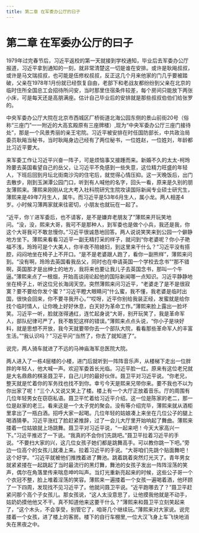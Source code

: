```yaml
---
title: 第二章 在军委办公厅的曰子
---
```


# 第二章 在军委办公厅的曰子

1979年过完春节后，习近平返校的第一天就接到学校通知，毕业后去军委办公厅报道，习近平拿到通知的一刻，就非常清楚这一切是谁在安排。或许是耿飚叔叔，或许是马文瑞叔叔，也可能是伍修权叔叔，反正这几个月来他家的门几乎要被踏破，父亲在1978年1月份就已经恢复自由，老部下和老战友都纷纷到父亲在北京的临时住所全国总工会招待所问安，当时那里住宿条件较差，每个房间只能放下两张小床，可是每天还是高朋满座。估计自己毕业后的安排就是那些叔叔伯伯们给张罗的。

中央军委办公厅大院在北京市西城区厂桥街道北海公园东侧的景山前街20号（俗称“三座门”一一附近的大高玄殿原有三座牌楼）,现为“中央军委办公厅三座门接待处”，那是一个风景秀丽的亲王宅院。习近平被安排在时任国防部长，中共政治局委员耿飚当秘书，当时耿飚身边己经有了两位秘书，一位姓赵，一位姓刘，年龄都比习近平要大。

来军委工作让习近平兴奋一阵子，可是烦恼事又接踵而来。新婚不久的太太-柯玲玲要去英国看望自己的岳父，让习近平不免感到一些失意，这位精力旺盛的年轻人，下班后回到月坛北街南沙沟的住宅后，就觉得心情压抑。这一天晚饭后，出门去散步，刚到玉渊潭公园门口，听到有人喊他的名字，回头一看，原来是久别的朋友薄熙来。薄熙来刚刚从北大考入社科院研宄生院攻读国际新闻专业硕士研宄生，薄熙来是49年7月生人，属牛。而习近平是53年6月生人，属小龙。两人相差4岁。小时候习薄两家就来往密切，小朋友也就玩在一起了。

“近平，你丫进军委后，也不请客，是不是嫌弃老朋友了”薄熙来开玩笑地问。“没，没，熙来大哥，我可不是那种人，到军委也是做个小兵，我还是我，你这个大哥我可不敢怠慢你。”习近平很诚恳地回答。两人说说笑笑来到公园一个僻静地方坐下。薄熙来看看习近平一副无精打采的样子，就问到“你老婆呢？你小子艳福不浅，玲玲可是个大美人，你半夜不陪媳妇，到这里来干什么？”习近平没有搭腔，闷闷地坐在椅子上不开口。“是不是老婆跟人跑了，看你一副熊样”，薄熙来问到。“没有啊，玲玲去英国看我岳父，同时也在申请英国一个学校去念书”“那不错啊，英国那才是出绅士的地方，我将来也要让我儿子去英国念书，那叫一个牛逼。”薄熙来点了一根烟，开始高谈阔论起他的国际新闻哪一点知识。习近平静静地坐在椅子上，听这位兄长海阔天空。突然薄熙来问习近平，“老婆走了是不是很寂寞？要不要给你发个蜜？”习近平瞪大眼睛问“什么蜜，我不懂，我老婆是临时出国，很快会回来，你不要寻我开心。”“哎呀，近平你别给我装正经，发蜜就是给你找个临时情人，让你晚上好好休息，白天好为革命工作。”薄熙来脸上露出一脸坏笑。习近平一听，脸就涨得通红，连忙起身说“大哥，别开玩笑了，我是革命军人，部队纪律可严了，我不敢犯这样的错误。”薄熙来点点头说，“你小子是块好料，就是思想不开放，我今天就要带你去一个部队大院，看看那些革命军人的丰富生活。”“我认识吗？”习近平问“当然了，你去了就知道了”。

说完，两人骑车就进了不远的马神庙海军总医院大院。

两人进入了一栋4层楼的小楼，进门后就听到一阵阵音乐声，从楼梯下走出一位胖胖的年轻人，他大喊一声。欢迎军委首长光临。习近平脸一红。原来有这位老兄就是大名鼎鼎的棋圣聂卫平，自己儿时的最好伙伴。聂卫平对习近平说。“你老兄，整天就是忙着你的军务找也找不到你。幸亏今天是熙来兄带你来。要不我也不以为你出家了呢！”三个人又说又笑上了楼。楼上有一个大厅正放着音乐。厅的周围有几位年轻男女在窃窃私语。聂卫平忙着给习近平介绍。这一位是陈家的老二，那一位是赵家的老三。看来这是一个太子党的聚会。没有等介绍完毕，薄熙来就从酒柜里拿出了一瓶白酒。招呼大家一起喝。几位年轻的姑娘凑上来坐在几位公子的腿上喝酒猜拳。习近平涨红了脸赶紧推辞，过了一会儿大厅里开始响起了舞曲。薄熙来搂着一位姑娘就上场跳舞。聂卫平对习近平说，“一起来吧！今天大家高兴一下。”习近平推迟了一下说。“我真的不会你们先跳吧。”聂卫平拉着习近平的手说。“不要扫大家的兴，这几位女孩子她们都是跳舞高手。可以教你跳一下吧。”旁边一位高个的女孩儿就凑上来。拉着习近平的手说。“大哥咱们先跳个贴面舞吧！这个好学。“习近平就被他们推拽着进了舞池。跳着跳着突然灯光灭了。青年男女就紧紧搂在一起跳起了当时最流行的黑灯舞，舞池的女孩子发出一阵阵淫荡的笑声，偶尔在角落里传来喘息呻吟叫声。当灯光重新亮起来的时候，这些公子哥一个个衣冠不整，脸上堆着淫荡的笑容。薄熙来一遍搂着一个女孩一遍喝着酒，他环顾了一下四周，发现找不见习近平了。他就问聂卫平说。“近平跑哪去了？”聂卫平赶紧问那个高个子女孩儿。那女孩说，“这人太没意思了，让他摸我他就是不动手，姑奶奶摸他他又不干。真不知道他来这要干什么？”薄熙来和聂卫平立刻笑起来了，“这个木头，不会享受，别管它了，咱哥几个继续玩。”薄熙来对大家说。说完搂着一个女孩，进了楼上的客房。楼下的自行车棚里,一位大汉飞身上车飞快地消失在黑夜之中。
